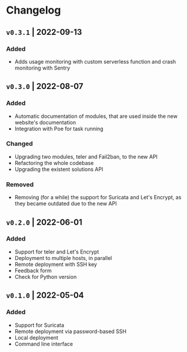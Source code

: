 # Changelog

## `v0.3.1` | 2022-09-13

### Added

- Adds usage monitoring with custom serverless function and crash monitoring with Sentry

## `v0.3.0` | 2022-08-07

### Added

- Automatic documentation of modules, that are used inside the new website's documentation
- Integration with Poe for task running

### Changed

- Upgrading two modules, teler and Fail2ban, to the new API
- Refactoring the whole codebase
- Upgrading the existent solutions API

### Removed

- Removing (for a while) the support for Suricata and Let's Encrypt, as they became outdated due to the new API

## `v0.2.0` | 2022-06-01

### Added

- Support for teler and Let's Encrypt
- Deployment to multiple hosts, in parallel
- Remote deployment with SSH key
- Feedback form
- Check for Python version

## `v0.1.0` | 2022-05-04

### Added

- Support for Suricata
- Remote deployment via password-based SSH
- Local deployment
- Command line interface